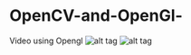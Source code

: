 # OpenCV-and-OpenGl-
Video using Opengl
![alt tag](http://imgur.com/UxExAL7.jpg)
![alt tag](http://imgur.com/iPOCtx7.jpg)
